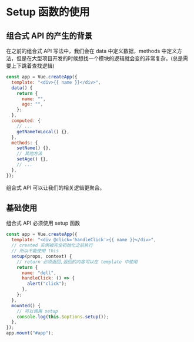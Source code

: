 # Setup 函数的使用

## 组合式 API 的产生的背景

在之前的组合式 API 写法中，我们会在 data 中定义数据，methods 中定义方法，但是在大型项目开发的时候想找一个模块的逻辑就会变的非常复杂。(总是需要上下跳着查找逻辑)

```js
const app = Vue.createApp({
  template: "<div>{{ name }}</div>",
  data() {
    return {
      name: "",
      age: "",
    };
  },
  computed: {
    // ...
    getNameToLocal() {},
  },
  methods: {
    setName() {},
    // 其他方法
    setAge() {},
    // ...
  },
});
```

组合式 API 可以让我们的相关逻辑更聚合。

## 基础使用

组合式 API 必须使用 setup 函数

```js
const app = Vue.createApp({
  template: "<div @click='handleClick'>{{ name }}</div>",
  // created 实例被完全初始化之前执行
  // 所以不能使用 this
  setup(props, context) {
    // return 必须返回,返回的内容可以在 template 中使用
    return {
      name: "dell",
      handleClick: () => {
        alert("click");
      },
    };
  },
  mounted() {
    // 可以调用 setup
    console.log(this.$options.setup());
  },
});
app.mount("#app");
```